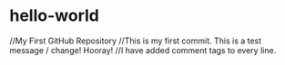 # hello-world
//My First GitHub Repository
//This is my first commit. This is a test message / change! Hooray! 
//I have added comment tags to every line. 
